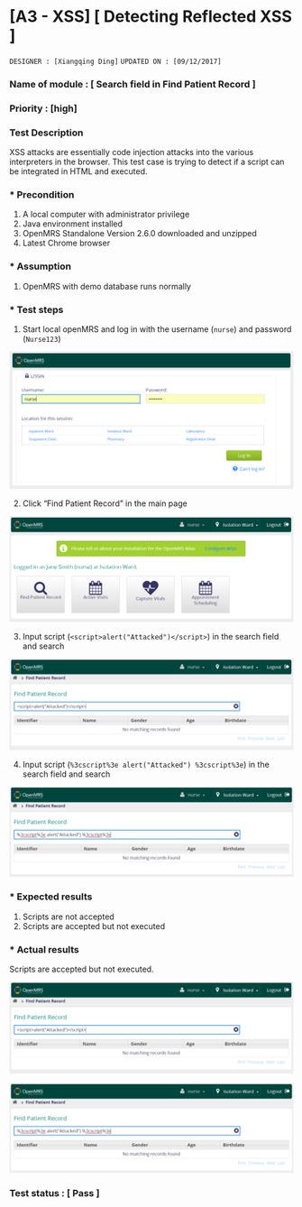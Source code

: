 # [A3 - XSS] [ Detecting Reflected XSS ]
`DESIGNER : [Xiangqing Ding]`
`UPDATED ON : [09/12/2017]`

### Name of module : [ Search field in Find Patient Record ]

### Priority : [high]

### Test Description
XSS attacks are essentially code injection attacks into the various interpreters in the browser. This test case is trying to detect if a script can be integrated in HTML and executed.

### * Precondition
1. A local computer with administrator privilege
2. Java environment installed
3. OpenMRS Standalone Version 2.6.0 downloaded and unzipped
4. Latest Chrome browser

### * Assumption
1. OpenMRS with demo database runs normally

### * Test steps
1. Start local openMRS and log in with the username (`nurse`) and password (`Nurse123`)

![](https://github.com/genterist/openMRS-Security/blob/master/1-OWASP-Assesment/Test%20Step/A3-01-01.PNG)


2. Click “Find Patient Record” in the main page

![](https://github.com/genterist/openMRS-Security/blob/master/1-OWASP-Assesment/Test%20Step/A3-01-02.PNG)


3. Input script (`<script>alert("Attacked")</script>`) in the search field and search

![](https://github.com/genterist/openMRS-Security/blob/master/1-OWASP-Assesment/Test%20Step/A3-01-03.PNG)


4. Input script (`%3cscript%3e alert("Attacked") %3cscript%3e`) in the search field and search

![](https://github.com/genterist/openMRS-Security/blob/master/1-OWASP-Assesment/Test%20Step/A3-01-04.PNG)


### * Expected results
1. Scripts are not accepted
2. Scripts are accepted but not executed

### * Actual results
Scripts are accepted but not executed.

![](https://github.com/genterist/openMRS-Security/blob/master/1-OWASP-Assesment/Test%20Step/A3-01-03.PNG)

![](https://github.com/genterist/openMRS-Security/blob/master/1-OWASP-Assesment/Test%20Step/A3-01-04.PNG)

### Test status : [ Pass ]